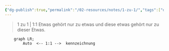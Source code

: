 ```yaml
---
{"dg-publish":true,"permalink":"/02-resources/notes/1-zu-1/","tags":["datenbank/kardinatität"],"noteIcon":"","updated":"2024-08-16T18:29:03.933+02:00"}
---
```


> 1 zu 1 | 1:1
> Etwas gehört nur zu etwas und diese etwas gehört nur zu dieser Etwas.

```mermaid  
	graph LR;
	    Auto  <-- 1:1 -->  kennzeichnung
```
